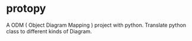 # protopy
A ODM  ( Object Diagram Mapping ) project with python. Translate python class to different kinds of Diagram.
